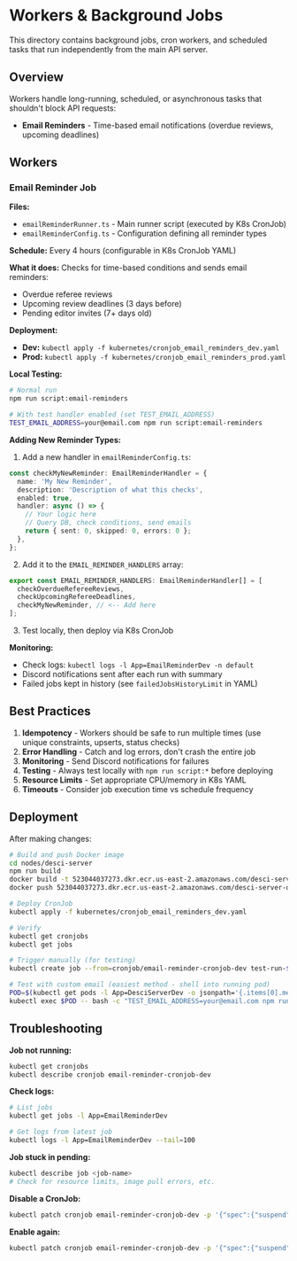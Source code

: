 # Workers & Background Jobs

This directory contains background jobs, cron workers, and scheduled tasks that run independently from the main API server.

## Overview

Workers handle long-running, scheduled, or asynchronous tasks that shouldn't block API requests:

- **Email Reminders** - Time-based email notifications (overdue reviews, upcoming deadlines)

## Workers

### Email Reminder Job

**Files:**

- `emailReminderRunner.ts` - Main runner script (executed by K8s CronJob)
- `emailReminderConfig.ts` - Configuration defining all reminder types

**Schedule:** Every 4 hours (configurable in K8s CronJob YAML)

**What it does:**
Checks for time-based conditions and sends email reminders:

- Overdue referee reviews
- Upcoming review deadlines (3 days before)
- Pending editor invites (7+ days old)

**Deployment:**

- **Dev:** `kubectl apply -f kubernetes/cronjob_email_reminders_dev.yaml`
- **Prod:** `kubectl apply -f kubernetes/cronjob_email_reminders_prod.yaml`

**Local Testing:**

```bash
# Normal run
npm run script:email-reminders

# With test handler enabled (set TEST_EMAIL_ADDRESS)
TEST_EMAIL_ADDRESS=your@email.com npm run script:email-reminders
```

**Adding New Reminder Types:**

1. Add a new handler in `emailReminderConfig.ts`:

```typescript
const checkMyNewReminder: EmailReminderHandler = {
  name: 'My New Reminder',
  description: 'Description of what this checks',
  enabled: true,
  handler: async () => {
    // Your logic here
    // Query DB, check conditions, send emails
    return { sent: 0, skipped: 0, errors: 0 };
  },
};
```

2. Add it to the `EMAIL_REMINDER_HANDLERS` array:

```typescript
export const EMAIL_REMINDER_HANDLERS: EmailReminderHandler[] = [
  checkOverdueRefereeReviews,
  checkUpcomingRefereeDeadlines,
  checkMyNewReminder, // <-- Add here
];
```

3. Test locally, then deploy via K8s CronJob

**Monitoring:**

- Check logs: `kubectl logs -l App=EmailReminderDev -n default`
- Discord notifications sent after each run with summary
- Failed jobs kept in history (see `failedJobsHistoryLimit` in YAML)

## Best Practices

1. **Idempotency** - Workers should be safe to run multiple times (use unique constraints, upserts, status checks)
2. **Error Handling** - Catch and log errors, don't crash the entire job
3. **Monitoring** - Send Discord notifications for failures
4. **Testing** - Always test locally with `npm run script:*` before deploying
5. **Resource Limits** - Set appropriate CPU/memory in K8s YAML
6. **Timeouts** - Consider job execution time vs schedule frequency

## Deployment

After making changes:

```bash
# Build and push Docker image
cd nodes/desci-server
npm run build
docker build -t 523044037273.dkr.ecr.us-east-2.amazonaws.com/desci-server-dev:latest .
docker push 523044037273.dkr.ecr.us-east-2.amazonaws.com/desci-server-dev:latest

# Deploy CronJob
kubectl apply -f kubernetes/cronjob_email_reminders_dev.yaml

# Verify
kubectl get cronjobs
kubectl get jobs

# Trigger manually (for testing)
kubectl create job --from=cronjob/email-reminder-cronjob-dev test-run-$(date +%s)

# Test with custom email (easiest method - shell into running pod)
POD=$(kubectl get pods -l App=DesciServerDev -o jsonpath='{.items[0].metadata.name}')
kubectl exec $POD -- bash -c "TEST_EMAIL_ADDRESS=your@email.com npm run script:email-reminders"
```

## Troubleshooting

**Job not running:**

```bash
kubectl get cronjobs
kubectl describe cronjob email-reminder-cronjob-dev
```

**Check logs:**

```bash
# List jobs
kubectl get jobs -l App=EmailReminderDev

# Get logs from latest job
kubectl logs -l App=EmailReminderDev --tail=100
```

**Job stuck in pending:**

```bash
kubectl describe job <job-name>
# Check for resource limits, image pull errors, etc.
```

**Disable a CronJob:**

```bash
kubectl patch cronjob email-reminder-cronjob-dev -p '{"spec":{"suspend":true}}'
```

**Enable again:**

```bash
kubectl patch cronjob email-reminder-cronjob-dev -p '{"spec":{"suspend":false}}'
```
